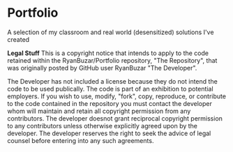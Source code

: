# Portfolio
A selection of my classroom and real world (desensitized) solutions I've created

**Legal Stuff** 
This is a copyright notice that intends to apply to the code retained within the RyanBuzar/Portfolio repository, "The Repository", that was originally posted by GitHub user RyanBuzar "The Developer".

The Developer has not included a license because they do not intend the code to be used publically. The code is part of an exhibition to potential employers. If you wish to use, modify, "fork", copy, reproduce, or contribute
to the code contained in the repository you must contact the developer whom will maintain and retain all copyright permission from any contributors. The developer doesnot grant reciprocal copyright permission to any
contributors unless otherwise explicitly agreed upon by the developer. The developer reserves the right to seek the advice of legal counsel before entering into any such agreements.
